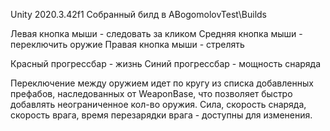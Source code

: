 Unity 2020.3.42f1
Собранный билд в ABogomolovTest\Builds

Левая кнопка мыши - следовать за кликом
Средняя кнопка мыши - переключить оружие
Правая кнопка мыши - стрелять

Красный прогрессбар - жизнь
Синий прогрессбар - мощность снаряда

Переключение между оружием идет по кругу из списка добавленных префабов, наследованных от WeaponBase, что позволяет быстро добавлять неограниченное кол-во оружия.
Сила, скорость снаряда, скорость врага, время перезарядки врага - доступны для изменения.
